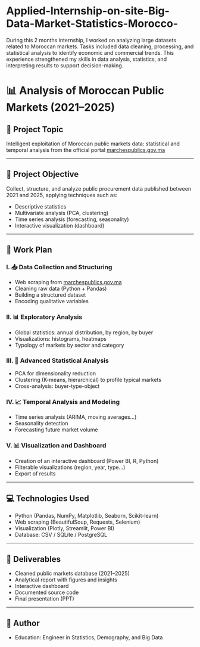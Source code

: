 # Applied-Internship-on-site-Big-Data-Market-Statistics-Morocco-
During this 2 months internship, I worked on analyzing large datasets related to Moroccan markets. Tasks included data cleaning, processing, and statistical analysis to identify economic and commercial trends. This experience strengthened my skills in data analysis, statistics, and interpreting results to support decision-making.
# 📊 Analysis of Moroccan Public Markets (2021–2025)

## 🧠 Project Topic
Intelligent exploitation of Moroccan public markets data: statistical and temporal analysis from the official portal [marchespublics.gov.ma](https://www.marchespublics.gov.ma)

---

## 🎯 Project Objective
Collect, structure, and analyze public procurement data published between 2021 and 2025, applying techniques such as:

- Descriptive statistics  
- Multivariate analysis (PCA, clustering)  
- Time series analysis (forecasting, seasonality)  
- Interactive visualization (dashboard)

---

## 🧩 Work Plan

### I. 📥 Data Collection and Structuring
- Web scraping from [marchespublics.gov.ma](https://www.marchespublics.gov.ma)  
- Cleaning raw data (Python + Pandas)  
- Building a structured dataset  
- Encoding qualitative variables  

### II. 📊 Exploratory Analysis
- Global statistics: annual distribution, by region, by buyer  
- Visualizations: histograms, heatmaps  
- Typology of markets by sector and category  

### III. 🧮 Advanced Statistical Analysis
- PCA for dimensionality reduction  
- Clustering (K-means, hierarchical) to profile typical markets  
- Cross-analysis: buyer-type-object  

### IV. 📈 Temporal Analysis and Modeling
- Time series analysis (ARIMA, moving averages…)  
- Seasonality detection  
- Forecasting future market volume  

### V. 📊 Visualization and Dashboard
- Creation of an interactive dashboard (Power BI, R, Python)  
- Filterable visualizations (region, year, type…)  
- Export of results  

---

## 💻 Technologies Used
- Python (Pandas, NumPy, Matplotlib, Seaborn, Scikit-learn)  
- Web scraping (BeautifulSoup, Requests, Selenium)  
- Visualization (Plotly, Streamlit, Power BI)  
- Database: CSV / SQLite / PostgreSQL  

---

## 📁 Deliverables
- Cleaned public markets database (2021–2025)  
- Analytical report with figures and insights  
- Interactive dashboard  
- Documented source code  
- Final presentation (PPT)  

---

## 📌 Author
- Education: Engineer in Statistics, Demography, and Big Data
